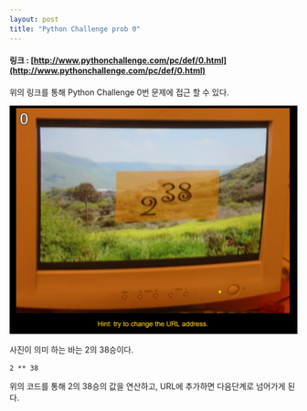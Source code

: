 ```yaml
---
layout: post
title: "Python Challenge prob 0"
---
```



#### 링크 : [http://www.pythonchallenge.com/pc/def/0.html](http://www.pythonchallenge.com/pc/def/0.html)

위의 링크를 통해 Python Challenge 0번 문제에 접근 할 수 있다.

![](https://raw.githubusercontent.com/Rekt77/Rekt77.github.io/master/images/2017-10-27-Python_Challenge_prob_0/pyc_0_1.png)

사진이 의미 하는 바는 2의 38승이다.

```
2 ** 38
```
위의 코드를 통해 2의 38승의 값을 연산하고, URL에 추가하면 다음단계로 넘어가게 된다.


